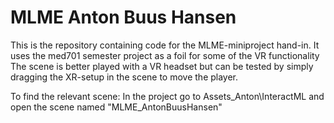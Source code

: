 # MLME Anton Buus Hansen
This is the repository containing code for the MLME-miniproject hand-in. It uses the med701 semester project as a foil for some of the VR functionality
The scene is better played with a VR headset but can be tested by simply dragging the XR-setup in the scene to move the player.


To find the relevant scene: In the project go to Assets\_Anton\InteractML and open the scene named "MLME_AntonBuusHansen"



